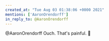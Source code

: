 ```yaml
---
created_at: "Tue Aug 03 01:38:06 +0000 2021"
mentions: ['AaronOrendorff']
in_reply_to: @AaronOrendorff
---
```


@AaronOrendorff Ouch. That's painful. 🤕